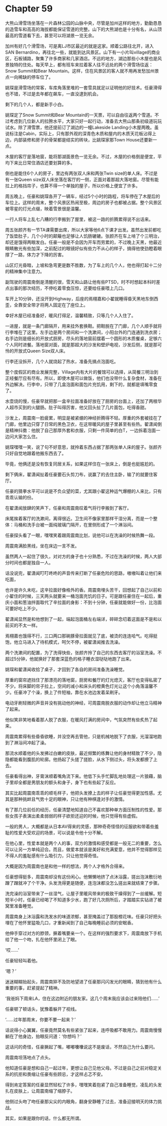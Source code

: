 # Chapter 59

大熊山滑雪场坐落在一片森林公园的山脉中央，尽管是加州这样的地方，勤勤恳恳的造雪车和高高的海拔都能保证雪道的完整。山下的大熊湖也是十分有名，从山顶最高的雪道看下去，甚至可以将湖景一览无余。

加州有好几个滑雪场，可是离LJ市区最近的就是这家。顺着公路往北开，进入SAN Bernardino，再往北一些，就能到达风景区。山下有一小片叫village的商业区，石板铺路，聚集了许多商家和几家酒店。不远的地方，湖边那些小木屋也是风景独特的住处。每天早上，都有班车来拉着客人往不远处的两个滑雪场往返：Snow Summit和Bear Mountain。这样，住在风景区的客人就不用再发愁加州景点一向稀缺的停车位了。

姚琛是滑雪场的常客，车库角落里堆的一套雪具就足以证明他的好技术。任豪滑得也不错，不过是去年都在飙车，一直没逮到机会。

剩下的几个人，都是新手小白。

姚琛定了Snow Summit和Bear Mountain的一天票，可以自由往返两个雪道。不过考虑到几位新人的拉胯水平，大家只好一起行动，准备去大熊山那条初级道玩玩试水。除了滑雪票，他还提前订了湖边的一幢Lakeside Landing小木屋两晚。虽说标注是Cabin，实际上，只有那外观的深青色木质和屋内的木质天花板沾得上边，内部装修和房子的骨架都是结实的砖块，比姚琛家那Town House还要新一点。

木屋的客厅是落地窗，能将那湖面景色一览无余。不过，木屋的价格倒是便宜，平均下来比日常住酒店还要划算的多。

倒也是能住6个人的房子，里边有两张双人床和两张Twin size的单人床。不过是有一张Queen size双人床坐落在客厅的一侧，正面对着那超大落地窗。尽管有能拉上的格挡帘子，也算不得一个单独的屋子，所以价格上便宜了许多。

周五晚上，任豪和姚琛各开了一辆车，经过5个小时的路程，将车停在了木屋后的车位上。这样的周末，整个风景区热闹至极，周边的房子也都被占据。整个风景区被零星的灯光点缀，映着雪景很是温馨。

一行人将车上乱七八糟的行李搬到了屋里，被这一路的折腾累得说不出话来。

周五张颜齐有一节TA课需要出席，所以大家等他6点下课才出发。虽然出发前都吃了饭垫肚子，几个小时的颠簸也足够让人饥肠辘辘。张颜齐在车上啃了个三明治，却还是饿得两眼发白。任豪一般是不会因为开车而劳累的，不过晚上天黑，他最近眼睛散光有些加深，之前配过的眼镜好似有些力不从心的样子，搞得他使劲瞪着眼撑了一路，体力才下降的厉害。

山区灯光昏暗，上坡和急弯更是数不胜数，为了车上的几个人，他也得打起十二分的精神集中注意力。

副驾驶的周震南倒是清醒的很，雪天和山路让他有些PTSD，时不时想起本科时差点出事的那次经历，不停吃着零食压惊，还要给任豪喂上几口。

车开上10分钟，还没开到Highway，后座的焉栩嘉和小翟就睡得昏天黑地东倒西歪，全靠安全带才将两人固定在了座位上。

幸好木屋已经准备好，暖风打得足，温馨精致，只等几个人入住了。

一进屋，就是一条门廊隔开，用来挂外套换鞋。把鞋脱在了门廊，几个人顺手就将行李堆在了这里。左手边是两个房间和一个洗漱间，小阳台外的门连通到洗衣房；右手边则是细长的开放式厨房，尽头的落地窗前摆着一个圆形的木质餐桌，足够六个人同时进餐。落地窗对面，就是那超大的沙发和壁炉电视，沙发后侧，就是那可怜的开放式Queen Size双人床。

行李还没拆开，几个人就烧起了热水，准备先搞点泡面吃。

整个度假区的商业发展完整，Village内有大片的餐馆可以选择，从简餐三明治到正经餐厅应有尽有。所以，即使木屋可以做饭，他们也没带什么复杂食材，准备在外边解决。行李中，只带了几盒泡面和面包片充饥用，剩下的，就都是填嘴零食了。

水壶烧的慢，任豪早就把那一盒辛拉面准备好放在了厨房的台面上，还加了两根华人超市买到的火腿肠。肚子叫得厉害，他又回头扯了几片面包，吃得香甜。

沙发上，周震南一脸疲累，明显是被紧绷的神经折腾得不轻。厚重的外套被挂在了门廊，他里边只穿了日常的黑色卫衣，在这带暖风的屋子里甚至有些热。翟潇闻倒是精神抖擞：他脱了自己那厚外套和衣服，只剩一件简单的白T，一边拆着泡面一边问大家怎么住。

姚琛嘿嘿一笑，说了句不好意思，就拎着东西占据了那两张单人床的屋子。张颜齐只好自觉地跟着他搬东西去了。

毕竟，他俩还是没有恢复同居关系，如果这样住在一张床上，倒是也挺尴尬的。

剩下俩床，翟潇闻扯着任豪要石头剪刀布，说赢了的去住主卧，输了的就要住客厅。

任豪的猜拳水平可以说是不负众望的菜，尤其跟小翟这种运气爆棚的人来比，只有乖乖认输的份。

在翟潇闻放肆的笑声下，任豪和周震南叹着气将行李搬到了客厅。

床尾挨着客厅的洗漱间，离得很近。卫生间不像家里那样干湿分离，而是一个整体：马桶和洗手台被一面纯玻璃门隔开，在里侧形成了一个淋浴间。

任豪探头看了一眼，嘿嘿笑着跟周震南比划，说他可以在洗澡的时候热舞一段。

周震南满脸黑线，坐在床边一言不发。

虽然两人一起住了很久，对对方的身子也十分熟悉，不过在洗澡的时候，两人大部分时间也都是独自一人。

话没说完，翟潇闻叮叮咚咚的声音传来打断了任豪危险的思路，嗷嗷叫着让他们来吃面，

也许是许久未吃，这辛拉面好像格外的香。周震南埋头苦干，回想起了自己以前和小翟住的时候，三天两头就要来一桶泡面充饥的日子。可是跟任豪住在一起后，重庆小面和葱油拌面取代了辛拉面的身影：不到十分钟，任豪就能做好一份，比泡面可要好吃上不少。

翟潇闻显然是和他想到了一起，端起泡面桶左右端详，碎碎念叨着这面是不是和以前买的不太一样。

焉栩嘉也饿得不行，三口两口那碗豚骨拉面就见了底，被烫的连连哈气。吃得挺饱，他立马进入了待机模式，呵欠不停，被翟潇闻推去洗澡。

两个洗漱间的配置，为了洗得快些，张颜齐拎了自己的东西去客厅的浴室洗澡。不超过5分钟，他就换好了那套深蓝色的格子睡衣湿哒哒地跑了出来。

姚琛和翟潇闻收拾了桌子，才回到了各自的房间准备洗澡睡觉。

厚重的窗帘遮挡住了那漂亮的落地窗，厨房和餐厅的灯光熄灭，客厅也变得私密了不少。将床脚的帘子拉上，空间的减小和床头的橙黄色灯光让这个小角落温馨不少。任豪冲了个澡，换上了件短袖，靠在水池边发着呆刷牙。

电动牙刷轻微的声音并没有挑动他的神经，可周震南脱衣服的动作却让他立马精神了起来。

他似笑非笑地看着那人脱了衣服，在暖风打满的房间中，气氛突然有些炙热了起来。

周震南累得有些昏昏欲睡，并没空再去管他，只是机械地脱下了衣服，光溜溜地跑到了淋浴间冲起了澡。

那流水顺着他的头发拂过白嫩的皮肤，最近频繁的练舞让他的身材精致了不少，隐隐都能看到腹肌的轮廓。他扬起了头搓了搓脸，从水下侧过头，将头发都撩了上去。

任豪看得出神，牙膏沫顺着嘴角流下来。他低下头手忙脚乱地处理这一片狼藉，脑子里却全都是男朋友的额头和身子，身下也有些起了反应。

其实比起周震南乖乖的顺毛样子，他把头发撩上去的样子让任豪觉得更加性感。尤其是那种挑衅且气势十足的眼神，只让他有种棋逢对手的激情。

有了那几位前任的经历，任豪清楚地知道自己不喜欢那种单方面压制性的性爱。那些女孩子表演出柔柔弱弱的样子欲拒还迎的时候，他只觉得有些虚假。

一般的男人，大概都是从日本AV得来的灵感，那种奇奇怪怪的征服欲和带着些羞耻的性爱大受欢迎的场景，可以说是令他十分不解。

在他心里，性爱本就是两个人的事，双方的激情和感受都是一般无二的重要，怎么可以让另一方单纯迎合。而且，做爱本就该是美好和充满爱意，他并不觉得那样见不得人的羞耻感有什么吸引力，只让他觉得奇怪。

大概是因为周震南也是和他一样的想法，两个人才格外合得来。

任豪想得挺多，周震南却没有这份闲心。他懒懒地挤了点沐浴露，搓出泡沫敷衍地蹭了蹭就冲了个干净。头发洗得更是随便，连泡沫都没怎么搓出来就结束了步骤。

洗完澡的浴室带来了一丝湿气，让屋子里暖风带来的极致干燥得到了一丝缓解。短短半小时，任豪已经喝了不知道多少水，跑了好几次厕所后，才踏踏实实钻进了被窝里准备睡觉。

周震南身上沐浴露和洗发水的味道浓郁，甚至掩盖过了那股橙花味。任豪只好把头埋在了他怀里猛吸几口，才重新闻到了自己每晚睡前必须的安眠香。

他伸手穿过对方的脖颈，撅着嘴要亲一个。在这样的强烈要求下，周震南放下手机给了他一个吻，扎在他怀里闭上了眼。

‘哎……’

任豪轻轻叫着他。

‘嗯？’

迷迷糊糊抬起头，周震南猝不及防地望进了任豪那闪闪发光的眼睛，猜到他有什么重要的事，赶紧提起了精神。

‘我爸妈下周来LA，住在这边附近的朋友家。这几个周末我应该会过来陪他们……’

任豪顿了顿话头，犹豫着躲开了视线。

‘……过年那周末，你要不要一起来？’

话说得小心翼翼，任豪竟然莫名有些紧张了起来，连呼吸都不敢用力。周震南慢慢躺在了他身边，抬眼反问道：‘你想吗？’

这话问的奇怪，任豪撅起了嘴，嘟嘟囔囔说这不是废话，不然自己为什么要问。

周震南坦荡地点了点头。

他知道任豪是想和自己一起过年，更想让自己见他父母。不过是自己之前对稳定关系的抗拒和畏缩让任豪有些顾忌，才这样忐忑不安。

得到肯定答案的任豪显然轻松了许多，嘿嘿笑着抱紧了自己准备睡觉，凌乱的头发扎在皮肤上，让周震南缩了缩脖子。

他侧过头吻了吻任豪那尖尖的内眼角，翻身安静睡了过去，准备迎接明天的体力挑战。

其实，如果是跟你的话，什么都无所谓。


























